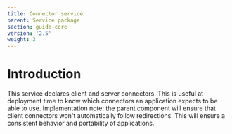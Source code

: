 ```yaml
---
title: Connector service
parent: Service package
section: guide-core
version: '2.5'
weight: 3
---
```

# Introduction

This service declares client and server connectors. This is useful at
deployment time to know which connectors an application expects to be
able to use. Implementation note: the parent component will ensure that
client connectors won't automatically follow redirections. This will
ensure a consistent behavior and portability of applications.
